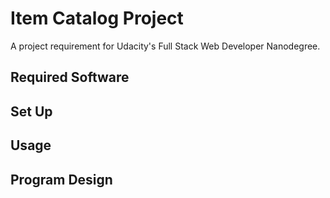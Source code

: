# Item Catalog Project

A project requirement for Udacity's Full Stack Web Developer Nanodegree.

Required Software
-----------------

Set Up
------

Usage
-----

Program Design
--------------
